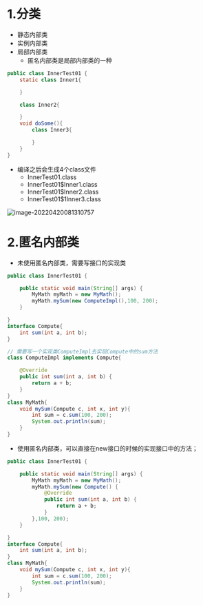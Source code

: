 # 1.分类

- 静态内部类
- 实例内部类
- 局部内部类
  - 匿名内部类是局部内部类的一种

```java
public class InnerTest01 {
    static class Inner1{

    }

    class Inner2{

    }
    void doSome(){
        class Inner3{

        }
    }
}
```

- 编译之后会生成4个class文件
  - InnerTest01.class
  - InnerTest01$Inner1.class
  - InnerTest01$Inner2.class
  - InnerTest01$1Inner3.class

![image-20220420081310757](http://six-double-seven.oss-cn-beijing.aliyuncs.com/img/image-20220420074224416.png)

# 2.匿名内部类

- 未使用匿名内部类，需要写接口的实现类

```java
public class InnerTest01 {

    public static void main(String[] args) {
        MyMath myMath = new MyMath();
        myMath.mySum(new ComputeImpl(),100, 200);
    }

}
interface Compute{
    int sum(int a, int b);
}

// 需要写一个实现类ComputeImpl去实现Compute中的sum方法
class ComputeImpl implements Compute{

    @Override
    public int sum(int a, int b) {
        return a + b;
    }
}
class MyMath{
    void mySum(Compute c, int x, int y){
        int sum = c.sum(100, 200);
        System.out.println(sum);
    }
}
```

- 使用匿名内部类，可以直接在new接口的时候的实现接口中的方法；

```java
public class InnerTest01 {

    public static void main(String[] args) {
        MyMath myMath = new MyMath();
        myMath.mySum(new Compute() {
            @Override
            public int sum(int a, int b) {
                return a + b;
            }
        },100, 200);
    }

}
interface Compute{
    int sum(int a, int b);
}
class MyMath{
    void mySum(Compute c, int x, int y){
        int sum = c.sum(100, 200);
        System.out.println(sum);
    }
}
```
